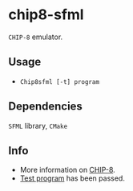 # chip8-sfml

`CHIP-8` emulator.

## Usage

* `Chip8sfml [-t] program`
## Dependencies

`SFML` library, `CMake`

## Info

* More information on [CHIP-8](https://en.wikipedia.org/wiki/CHIP-8).
* [Test program](https://github.com/corax89/chip8-test-rom) has been passed.
